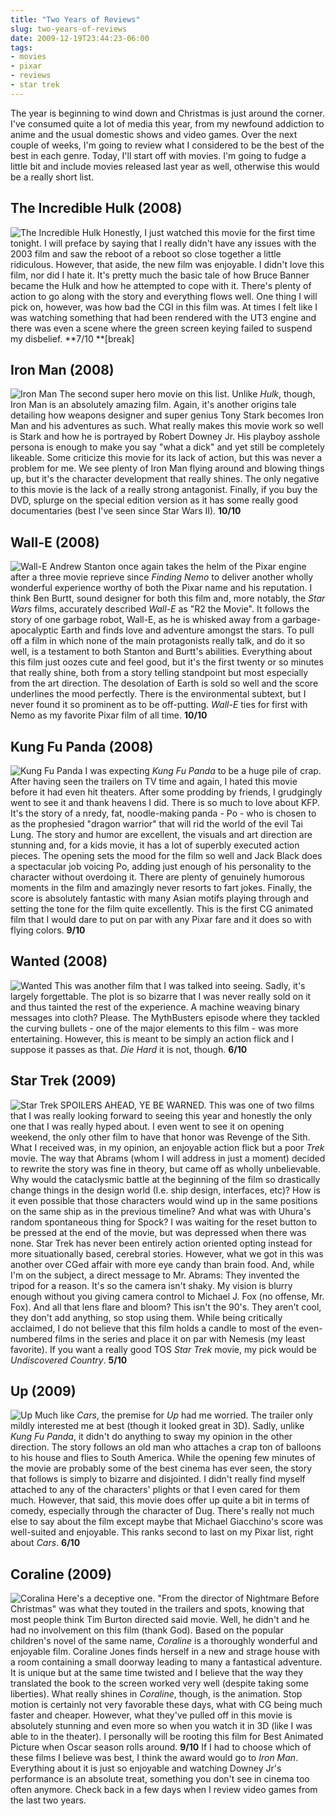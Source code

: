 ```yaml
---
title: "Two Years of Reviews"
slug: two-years-of-reviews
date: 2009-12-19T23:44:23-06:00
tags:
- movies
- pixar
- reviews
- star trek
---
```

The year is beginning to wind down and Christmas is just around the corner. I've consumed quite a lot of media this year, from my newfound addiction to anime and the usual domestic shows and video games. Over the next couple of weeks, I'm going to review what I considered to be the best of the best in each genre. Today, I'll start off with movies. I'm going to fudge a little bit and include movies released last year as well, otherwise this would be a really short list.
## The Incredible Hulk (2008)
![](http://images.dxprog.com/blog/reviews09_incredible_hulk.jpg "The Incredible Hulk")
Honestly, I just watched this movie for the first time tonight. I will preface by saying that I really didn't have any issues with the 2003 film and saw the reboot of a reboot so close together a little ridiculous. However, that aside, the new film was enjoyable. I didn't love this film, nor did I hate it. It's pretty much the basic tale of how Bruce Banner became the Hulk and how he attempted to cope with it. There's plenty of action to go along with the story and everything flows well. One thing I will pick on, however, was how bad the CGI in this film was. At times I felt like I was watching something that had been rendered with the UT3 engine and there was even a scene where the green screen keying failed to suspend my disbelief. **7/10 **[break]
## Iron Man (2008)
![](http://images.dxprog.com/blog/reviews09_iron_man.jpg "Iron Man")
The second super hero movie on this list. Unlike _Hulk_, though, Iron Man is an absolutely amazing film. Again, it's another origins tale detailing how weapons designer and super genius Tony Stark becomes Iron Man and his adventures as such. What really makes this movie work so well is Stark and how he is portrayed by Robert Downey Jr. His playboy asshole persona is enough to make you say "what a dick" and yet still be completely likeable. Some criticize this movie for its lack of action, but this was never a problem for me. We see plenty of Iron Man flying around and blowing things up, but it's the character development that really shines. The only negative to this movie is the lack of a really strong antagonist. Finally, if you buy the DVD, splurge on the special edition version as it has some really good documentaries (best I've seen since Star Wars II). **10/10**
## Wall-E (2008)
![](http://images.dxprog.com/blog/reviews09_wall_e.jpg "Wall-E")
Andrew Stanton once again takes the helm of the Pixar engine after a three movie reprieve since _Finding Nemo_ to deliver another wholly wonderful experience worthy of both the Pixar name and his reputation. I think Ben Burtt, sound designer for both this film and, more notably, the _Star Wars_ films, accurately described _Wall-E_ as "R2 the Movie". It follows the story of one garbage robot, Wall-E, as he is whisked away from a garbage-apocalyptic Earth and finds love and adventure amongst the stars. To pull off a film in which none of the main protagonists really talk, and do it so well, is a testament to both Stanton and Burtt's abilities. Everything about this film just oozes cute and feel good, but it's the first twenty or so minutes that really shine, both from a story telling standpoint but most especially from the art direction. The desolation of Earth is sold so well and the score underlines the mood perfectly. There is the environmental subtext, but I never found it so prominent as to be off-putting. _Wall-E_ ties for first with Nemo as my favorite Pixar film of all time. **10/10**
## Kung Fu Panda (2008)
![](http://images.dxprog.com/blog/reviews09_kung_fu_panda.jpg "Kung Fu Panda")
I was expecting _Kung Fu Panda_ to be a huge pile of crap. After having seen the trailers on TV time and again, I hated this movie before it had even hit theaters. After some prodding by friends, I grudgingly went to see it and thank heavens I did. There is so much to love about KFP. It's the story of a nredy, fat, noodle-making panda - Po - who is chosen to as the prophesied "dragon warrior" that will rid the world of the evil Tai Lung. The story and humor are excellent, the visuals and art direction are stunning and, for a kids movie, it has a lot of superbly executed action pieces. The opening sets the mood for the film so well and Jack Black does a spectacular job voicing Po, adding just enough of his personality to the character without overdoing it. There are plenty of genuinely humorous moments in the film and amazingly never resorts to fart jokes. Finally, the score is absolutely fantastic with many Asian motifs playing through and setting the tone for the film quite excellently. This is the first CG animated film that I would dare to put on par with any Pixar fare and it does so with flying colors. **9/10**
## Wanted (2008)
![](http://images.dxprog.com/blog/reviews09_wanted.jpg "Wanted")
This was another film that I was talked into seeing. Sadly, it's largely forgettable. The plot is so bizarre that I was never really sold on it and thus tainted the rest of the experience. A machine weaving binary messages into cloth? Please. The MythBusters episode where they tackled the curving bullets - one of the major elements to this film - was more entertaining. However, this is meant to be simply an action flick and I suppose it passes as that. _Die Hard_ it is not, though. **6/10**
## Star Trek (2009)
![](http://images.dxprog.com/blog/reviews09_star_trek.jpg "Star Trek")
SPOILERS AHEAD, YE BE WARNED. This was one of two films that I was really looking forward to seeing this year and honestly the only one that I was really hyped about. I even went to see it on opening weekend, the only other film to have that honor was Revenge of the Sith. What I received was, in my opinion, an enjoyable action flick but a poor _Trek_ movie. The way that Abrams (whom I will address in just a moment) decided to rewrite the story was fine in theory, but came off as wholly unbelievable. Why would the cataclysmic battle at the beginning of the film so drastically change things in the design world (I.e. ship design, interfaces, etc)? How is it even possible that those characters would wind up in the same positions on the same ship as in the previous timeline? And what was with Uhura's random spontaneous thing for Spock? I was waiting for the reset button to be pressed at the end of the movie, but was depressed when there was none. Star Trek has never been entirely action oriented opting instead for more situationally based, cerebral stories. However, what we got in this was another over CGed affair with more eye candy than brain food. And, while I'm on the subject, a direct message to Mr. Abrams:
They invented the tripod for a reason. It's so the camera isn't shaky. My vision is blurry enough without you giving camera control to Michael J. Fox (no offense, Mr. Fox). And all that lens flare and bloom? This isn't the 90's. They aren't cool, they don't add anything, so stop using them.
While being critically acclaimed, I do not believe that this film holds a candle to most of the even-numbered films in the series and place it on par with Nemesis (my least favorite). If you want a really good TOS _Star Trek_ movie, my pick would be _Undiscovered Country_. **5/10**
## Up (2009)
![](http://images.dxprog.com/blog/reviews09_up.jpg "Up")
Much like _Cars_, the premise for _Up_ had me worried. The trailer only mildly interested me at best (though it looked great in 3D). Sadly, unlike _Kung Fu Panda_, it didn't do anything to sway my opinion in the other direction. The story follows an old man who attaches a crap ton of balloons to his house and flies to South America. While the opening few minutes of the movie are probably some of the best cinema has ever seen, the story that follows is simply to bizarre and disjointed. I didn't really find myself attached to any of the characters' plights or that I even cared for them much. However, that said, this movie does offer up quite a bit in terms of comedy, especially through the character of Dug. There's really not much else to say about the film except maybe that Michael Giacchino's score was well-suited and enjoyable. This ranks second to last on my Pixar list, right about _Cars_. **6/10**
## Coraline (2009)
![](http://images.dxprog.com/blog/reviews09_coraline.jpg "Coralina")
Here's a deceptive one. "From the director of Nightmare Before Christmas" was what they touted in the trailers and spots, knowing that most people think Tim Burton directed said movie. Well, he didn't and he had no involvement on this film (thank God). Based on the popular children's novel of the same name, _Coraline_ is a thoroughly wonderful and enjoyable film. Coraline Jones finds herself in a new and strage house with a room containing a small doorway leading to many a fantastical adventure. It is unique but at the same time twisted and I believe that the way they translated the book to the screen worked very well (despite taking some liberties). What really shines in _Coraline_, though, is the animation. Stop motion is certainly not very favorable these days, what with CG being much faster and cheaper. However, what they've pulled off in this movie is absolutely stunning and even more so when you watch it in 3D (like I was able to in the theater). I personally will be rooting this film for Best Animated Picture when Oscar season rolls around. **9/10**
If I had to choose which of these films I believe was best, I think the award would go to _Iron Man_. Everything about it is just so enjoyable and watching Downey Jr's performance is an absolute treat, something you don't see in cinema too often anymore.
Check back in a few days when I review video games from the last two years.
